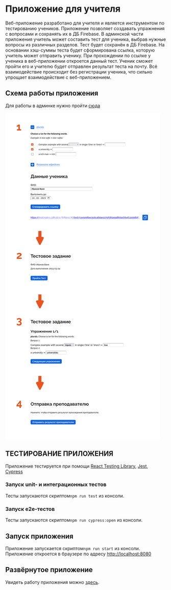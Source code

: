 # Приложение для учителя

Веб-приложение разработано для учителя и является инструментом по тестированию учеников. Приложение позволяет создавать упражнения с вопросами и сохранять их в ДБ Firebase. В админской части приложения учитель может составить тест для ученика, выбрав нужные вопросы из различных разделов. Тест будет сохранён в ДБ Firebase. На основании хэш-суммы теста будет сформирована ссылка, которую учитель может отправить ученику. При прохождении по ссылке у ученика в веб-приложении откроется данный тест. Ученик сможет пройти его и учителю будет отправлен результат теста на почту. Всё взаимодействие происходит без регистрации ученика, что сильно упрощает взаимодействие с веб-приложением.

## Схема работы приложения

Для работы в админке нужно пройти [сюда](https://teplospbru.github.io/fefilova/#/admin/)

![Иллюстрация к проекту](https://github.com/teplospbru/teacher-app/blob/release/test-steps.png/)


## ТЕСТИРОВАНИЕ ПРИЛОЖЕНИЯ

Приложение тестируется при помощи [React Testing Library](https://testing-library.com/), [Jest](https://testing-library.com/), [Cypress](https://testing-library.com/)

### Запуск unit- и интеграционных тестов 

Тесты запускаются скриптом`npm run test` из консоли.

### Запуск e2e-тестов 

Тесты запускаются скриптом`npm run cypress:open` из консоли.


## Запуск приложения 

Приложение запускается скриптом`npm run start` из консоли. Приложение откроется в браузере по адресу [http://localhost:8080](http://localhost:8080) 


## Развёрнутое приложение

Увидеть работу приложения можно [здесь](https://teplospbru.github.io/fefilova/).